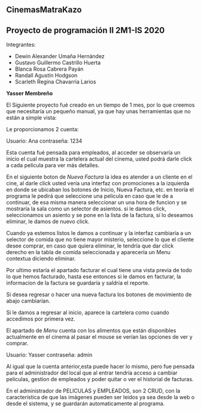 ## CinemasMatraKazo
## Proyecto de programación II 2M1-IS 2020

Integrantes:
- Dewin Alexander Umaña Hernández
- Gustavo Guillermo Castrillo Huerta
- Blanca Rosa Cabrera Payán
- Randall Agustín Hodgson
- Scarleth Regina Chavarría Larios


**Yasser Membreño**

El Siguiente proyecto fué creado en un tiempo de 1 mes, por lo que 
creemos que necesitaría un pequeño manual, ya que hay unas herramientas
que no están a simple vista:

Le proporcionamos 2 cuenta:

Usuario: Ana 
contraseña: 1234

Esta cuenta fué pensada para empleados, al acceder se observaría un inicio
el cual muestra la cartelera actual del cinema, usted podrá darle click 
a cada película para ver más detalles.

En el siguiente boton de *Nueva Factura* la idea es atender a un cliente en el cine,
al darle click usted vería una interfaz con promociones a la izquierda en donde se
ubicaban los botones de Inicio, Nueva Factura, etc. en teoría el programa le pedirá 
que seleccione una pelicula en caso que le de a continuar, de esa misma manera 
seleccionar un una hora de funcion y se mostraría la sala como un selector de asientos.
si le damos click, seleccionamos un asiento y se pone en la lista de la factura, sí lo 
deseamos eliminar, le damos de nuevo click.

Cuando ya estemos listos le damos a continuar y la interfaz cambiaría a un selector de 
comida que no tiene mayor misterio, seleccione lo que el cliente desee comprar,
en caso que quiera eliminar, le tendría que dar click derecho en la tabla de comida
seleccionada y aparecería un Menu contextua diciendo eliminar.

Por ultimo estaría el apartado facturar el cual tiene una vista previa de todo lo que 
hemos facturado, hasta ese entonces si le damos en facturar, la informacion de la factura
se guardaría y saldría el reporte.

Si desea regresar o hacer una nueva factura los botones de movimiento de abajo cambiarían.

Si le damos a regresar al inicio, aparece la cartelera como cuando accedimos por primera vez.

El apartado de *Menu* cuenta con los alimentos que están disponibles actualmente en el cinema
al pasar el mouse se verían las opciones de ver y comprar.

Usuario: Yasser
contraseña: admin

Al igual que la cuenta anterior,esta puede hacer lo mismo, pero fue pensada para el 
administrador del local que al entrar tendría acceso a cambiar peliculas,
gestion de empleados y poder quitar o ver el historial de facturas.

En el administrador de PELICULAS y EMPLEADOS, son 2 CRUD, con la característica de
que las imágenes pueden ser leidos ya sea desde la web o desde el sistema, y se guardarán automaticamente al programa.





